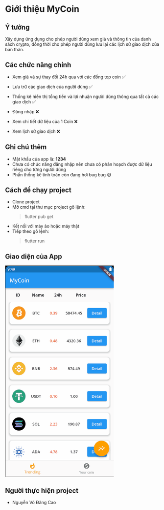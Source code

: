 # Giới thiệu MyCoin

## Ý tưởng
Xây dựng ứng dụng cho phép người dùng xem giá và thông tin của danh sách crypto, đồng thời cho phép người dùng lưu lại các lịch sử giao dịch của bản thân.

## Các chức năng chính

* Xem giá và sự thay đổi 24h qua với các đồng top coin ✅
* Lưu trữ các giao dịch của người dùng ✅
* Thống kê hiển thị tổng tiền và lợi nhuận người dùng thông qua tất cả các giao dịch ✅

* Đăng nhập ❌
* Xem chi tiết dữ liệu của 1 Coin ❌
* Xem lịch sử giao dịch ❌
## Ghi chú thêm

* Mật khẩu của app là: **1234**
* Chưa có chức năng đăng nhập nên chưa có phân hoạch được dữ liệu riêng cho từng người dùng
* Phần thống kê tính toán còn đang hơi bug bug 😅

## Cách để chạy project

* Clone project
* Mở cmd tại thư mục project gõ lệnh:
    > flutter pub get
* Kết nối với máy ảo hoặc máy thật 
* Tiếp theo gõ lệnh: 
    > flutter run

## Giao diện của App
![Alt Text](https://raw.githubusercontent.com/DangCao1999/mycoin/7f46425bcc75c137d2d2a294a246cfb77c99c652/mycoin.gif)

## Người thực hiện project
* Nguyễn Vỏ Đăng Cao

